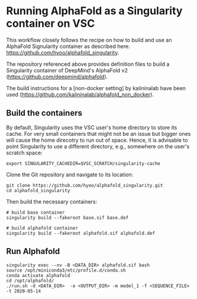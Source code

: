 # Running AlphaFold as a Singularity container on VSC

This workflow closely follows the recipe on how to build and use an AlphaFold Signularity container as described here: https://github.com/hyoo/alphafold_singularity.

The repository referenced above provides definition files to build a Singularity container of DeepMind's AlphaFold v2 (https://github.com/deepmind/alphafold).

The build instructions for a [non-docker setting] by kalininalab have been used (https://github.com/kalininalab/alphafold_non_docker).

## Build the containers

By default, Singularity uses the VSC user's home directory to store its cache. For very small containers that might not be an issue but bigger ones will cause the home direcotry to run out of space. Hence, it is advisable to point Singularity to use a different directory, e.g., somewhere on the user's scratch space:

```
export SINGULARITY_CACHEDIR=$VSC_SCRATCH/singularity-cache
```

Clone the Git repository and navigate to its location:

```
git clone https://github.com/hyoo/alphafold_singularity.git
cd alphafold_singularity
```

Then build the necessary containers:

```
# build base container
singularity build --fakeroot base.sif base.def

# build alphafold container
singularity build --fakeroot alphafold.sif alphafold.def
```

## Run Alphafold
```
singularity exec --nv -B <DATA_DIR> alphafold.sif bash
source /opt/miniconda3/etc/profile.d/conda.sh
conda activate alphafold
cd /opt/alphafold/
./run.sh -d <DATA_DIR>  -o <OUTPUT_DIR> -m model_1 -f <SEQUENCE_FILE> -t 2020-05-14
```
